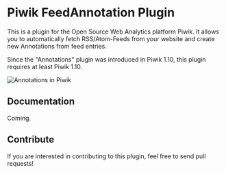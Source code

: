 # Piwik FeedAnnotation Plugin

This is a plugin for the Open Source Web Analytics platform Piwik. It allows you to automatically fetch RSS/Atom-Feeds from your website and create new Annotations from feed entries. 

Since the "Annotations" plugin was introduced in Piwik 1.10, this plugin requires at least Piwik 1.10.

![Annotations in Piwik](http://cdn.geekmonkey.org/assets/files/000/000/038/screen/annotations-view.png)

## Documentation

Coming.

## Contribute 

If you are interested in contributing to this plugin, feel free to send pull requests!
